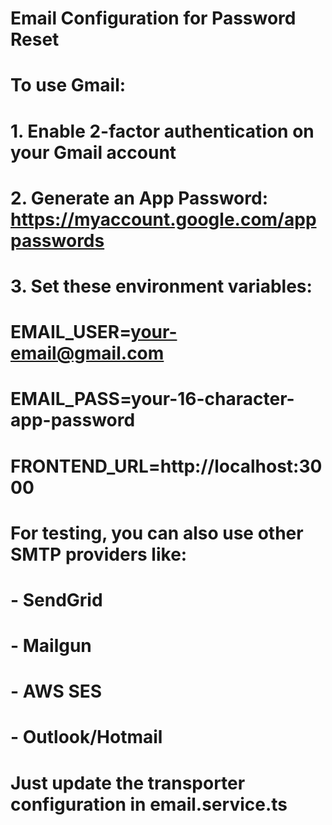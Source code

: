 # Email Configuration for Password Reset
# 
# To use Gmail:
# 1. Enable 2-factor authentication on your Gmail account
# 2. Generate an App Password: https://myaccount.google.com/apppasswords
# 3. Set these environment variables:
#
# EMAIL_USER=your-email@gmail.com
# EMAIL_PASS=your-16-character-app-password
# FRONTEND_URL=http://localhost:3000
#
# For testing, you can also use other SMTP providers like:
# - SendGrid
# - Mailgun  
# - AWS SES
# - Outlook/Hotmail
#
# Just update the transporter configuration in email.service.ts
